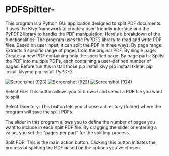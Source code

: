 # PDFSpitter-
This program is a Python GUI application designed to split PDF documents. It uses the Kivy framework to create a user-friendly interface and the PyPDF2 library to handle the PDF manipulation.  Here's a breakdown of the functionalities: 
The program uses the PyPDF2 library to read and write PDF files.
Based on user input, it can split the PDF in three ways:
By page range: Extracts a specific range of pages from the original PDF.
By single page: Creates a new PDF containing only the specified page.
By page parts: Splits the PDF into multiple PDFs, each containing a user-defined number of pages.
Before run this install those 
pip install kivy 
pip instaal tkinter
pip install kivymd 
pip install PyPDF2

![Screenshot (923)](https://github.com/user-attachments/assets/9d8cc9bf-648e-4fbe-93af-520cbc46d69d) ![Screenshot (922)](https://github.com/userattachments/assets/c7572127-19e0-4491-afde-5fa31417afea) ![Screenshot (924)](https://github.com/user-attachments/assets/d50b27b3-e163-4661-ae61-909f0952a21f)

Select File: This button allows you to browse and select a PDF file you want to split.

Select Directory: This button lets you choose a directory (folder) where the program will save the split PDFs.

The slider in this program allows you to define the number of pages you want to include in each split PDF file. By dragging the slider or entering a value, you set the "pages per part" for the splitting process.

Split PDF: This is the main action button. Clicking this button initiates the process of splitting the PDF based on the options you've chosen.


